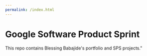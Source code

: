 ```yaml
---
permalink: /index.html
---
```

# Google Software Product Sprint

This repo contains Blessing Babajide's portfolio and SPS projects."

